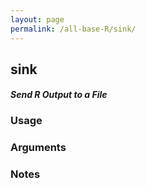 ```yaml
---
layout: page
permalink: /all-base-R/sink/
---
```


## __sink__

#### _Send R Output to a File_

### Usage

### Arguments

### Notes
